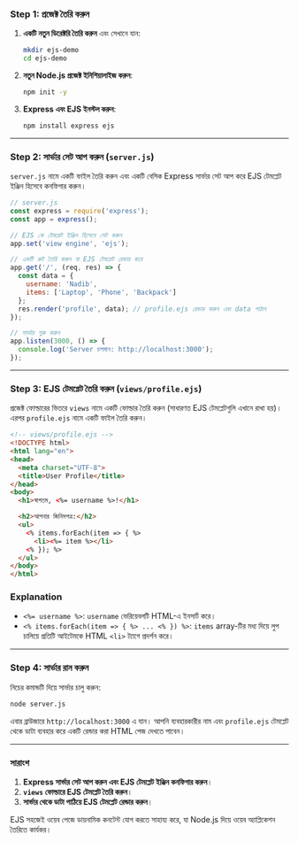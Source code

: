 
### Step 1: প্রজেক্ট তৈরি করুন
1. **একটি নতুন ডিরেক্টরি তৈরি করুন** এবং সেখানে যান:
   ```bash
   mkdir ejs-demo
   cd ejs-demo
   ```

2. **নতুন Node.js প্রজেক্ট ইনিশিয়ালাইজ করুন**:
   ```bash
   npm init -y
   ```

3. **Express এবং EJS ইনস্টল করুন**:
   ```bash
   npm install express ejs
   ```

---

### Step 2: সার্ভার সেট আপ করুন (`server.js`)

`server.js` নামে একটি ফাইল তৈরি করুন এবং একটি বেসিক Express সার্ভার সেট আপ করে EJS টেমপ্লেট ইঞ্জিন হিসেবে কনফিগার করুন।

```javascript
// server.js
const express = require('express');
const app = express();

// EJS কে টেমপ্লেট ইঞ্জিন হিসেবে সেট করুন
app.set('view engine', 'ejs');

// একটি রুট তৈরি করুন যা EJS টেমপ্লেট রেন্ডার করে
app.get('/', (req, res) => {
  const data = {
    username: 'Nadib',
    items: ['Laptop', 'Phone', 'Backpack']
  };
  res.render('profile', data); // profile.ejs রেন্ডার করুন এবং data পাঠান
});

// সার্ভার শুরু করুন
app.listen(3000, () => {
  console.log('Server চলমান: http://localhost:3000');
});
```

---

### Step 3: EJS টেমপ্লেট তৈরি করুন (`views/profile.ejs`)

প্রজেক্ট ফোল্ডারের ভিতরে `views` নামে একটি ফোল্ডার তৈরি করুন (সাধারণত EJS টেমপ্লেটগুলি এখানে রাখা হয়)। এরপর `profile.ejs` নামে একটি ফাইল তৈরি করুন।

```html
<!-- views/profile.ejs -->
<!DOCTYPE html>
<html lang="en">
<head>
  <meta charset="UTF-8">
  <title>User Profile</title>
</head>
<body>
  <h1>স্বাগতম, <%= username %>!</h1>

  <h2>আপনার জিনিসপত্র:</h2>
  <ul>
    <% items.forEach(item => { %>
      <li><%= item %></li>
    <% }); %>
  </ul>
</body>
</html>
```

### Explanation
- `<%= username %>`: `username` ভেরিয়েবলটি HTML-এ ইনসার্ট করে।
- `<% items.forEach(item => { %> ... <% }) %>`: `items` array-টির মধ্য দিয়ে লুপ চালিয়ে প্রতিটি আইটেমকে HTML `<li>` ট্যাগে প্রদর্শন করে।

---

### Step 4: সার্ভার রান করুন

নিচের কমান্ডটি দিয়ে সার্ভার চালু করুন:

```bash
node server.js
```

এবার ব্রাউজারে `http://localhost:3000` এ যান। আপনি ব্যবহারকারীর নাম এবং `profile.ejs` টেমপ্লেট থেকে ডাটা ব্যবহার করে একটি রেন্ডার করা HTML পেজ দেখতে পাবেন।

---

### সারাংশ

1. **Express সার্ভার সেট আপ করুন এবং EJS টেমপ্লেট ইঞ্জিন কনফিগার করুন**।
2. **`views` ফোল্ডারে EJS টেমপ্লেট তৈরি করুন**।
3. **সার্ভার থেকে ডাটা পাঠিয়ে EJS টেমপ্লেট রেন্ডার করুন**।

EJS সহজেই ওয়েব পেজে ডায়নামিক কনটেন্ট যোগ করতে সাহায্য করে, যা Node.js দিয়ে ওয়েব অ্যাপ্লিকেশন তৈরিতে কার্যকর।
